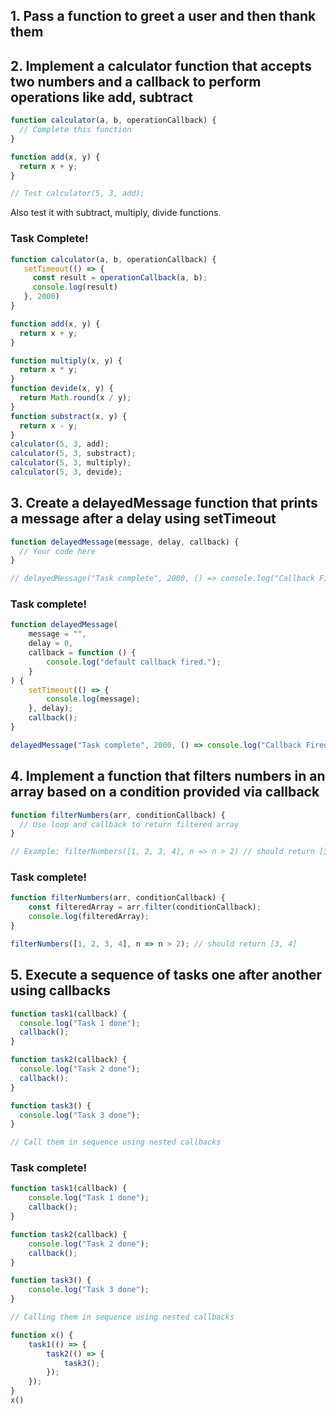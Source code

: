 
## 1. Pass a function to greet a user and then thank them

## 2. Implement a calculator function that accepts two numbers and a callback to perform operations like add, subtract

```js
function calculator(a, b, operationCallback) {
  // Complete this function
}

function add(x, y) {
  return x + y;
}

// Test calculator(5, 3, add);
```

Also test it with subtract, multiply, divide functions.

### Task Complete! 

```js
function calculator(a, b, operationCallback) {
   setTimeout(() => {
     const result = operationCallback(a, b);
     console.log(result)
   }, 2000)
}

function add(x, y) {
  return x + y;
}

function multiply(x, y) {
  return x * y;
}
function devide(x, y) {
  return Math.round(x / y);
}
function substract(x, y) {
  return x - y;
}
calculator(5, 3, add);
calculator(5, 3, substract);
calculator(5, 3, multiply);
calculator(5, 3, devide);

```
## 3. Create a delayedMessage function that prints a message after a delay using setTimeout

```js
function delayedMessage(message, delay, callback) {
  // Your code here
}

// delayedMessage("Task complete", 2000, () => console.log("Callback Fired!"))
```

### Task complete!

```js
function delayedMessage(
    message = "",
    delay = 0,
    callback = function () {
        console.log("default callback fired.");
    }
) {
    setTimeout(() => {
        console.log(message);
    }, delay);
    callback();
}

delayedMessage("Task complete", 2000, () => console.log("Callback Fired!"));

```
## 4. Implement a function that filters numbers in an array based on a condition provided via callback

```js
function filterNumbers(arr, conditionCallback) {
  // Use loop and callback to return filtered array
}

// Example: filterNumbers([1, 2, 3, 4], n => n > 2) // should return [3, 4]
```

### Task complete!

```jsx
function filterNumbers(arr, conditionCallback) {
    const filteredArray = arr.filter(conditionCallback);
    console.log(filteredArray);
}

filterNumbers([1, 2, 3, 4], n => n > 2); // should return [3, 4]

```
## 5. Execute a sequence of tasks one after another using callbacks

```js
function task1(callback) {
  console.log("Task 1 done");
  callback();
}

function task2(callback) {
  console.log("Task 2 done");
  callback();
}

function task3() {
  console.log("Task 3 done");
}

// Call them in sequence using nested callbacks
```


### Task complete!

```js
function task1(callback) {
    console.log("Task 1 done");
    callback();
}

function task2(callback) {
    console.log("Task 2 done");
    callback();
}

function task3() {
    console.log("Task 3 done");
}

// Calling them in sequence using nested callbacks

function x() {
    task1(() => {
        task2(() => {
            task3();
        });
    });
}
x()
```